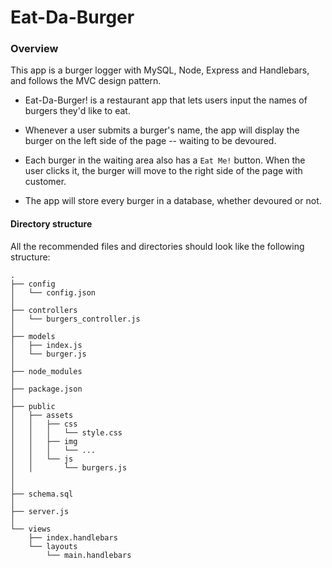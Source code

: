 # Eat-Da-Burger

### Overview

This app is a burger logger with MySQL, Node, Express and Handlebars, and follows the MVC design pattern.

* Eat-Da-Burger! is a restaurant app that lets users input the names of burgers they'd like to eat.

* Whenever a user submits a burger's name, the app will display the burger on the left side of the page -- waiting to be devoured.

* Each burger in the waiting area also has a `Eat Me!` button. When the user clicks it, the burger will move to the right side of the page with customer.

* The app will store every burger in a database, whether devoured or not.

#### Directory structure

All the recommended files and directories should look like the following structure:

```
.
├── config
│   └── config.json
│ 
├── controllers
│   └── burgers_controller.js
│
├── models
│   ├── index.js
│   └── burger.js
│ 
├── node_modules
│ 
├── package.json
│
├── public
│   ├── assets
│   │   ├── css
│   │   │   └── style.css
│   │   ├── img
│   │   │   └── ...
│   │   └── js
│   │       └── burgers.js
│   
│
├── schema.sql
│
├── server.js
│
└── views
    ├── index.handlebars
    └── layouts
        └── main.handlebars
```


